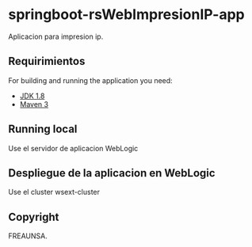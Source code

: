 # springboot-rsWebImpresionIP-app


Aplicacion para impresion ip.

## Requirimientos

For building and running the application you need:

- [JDK 1.8](http://www.oracle.com/technetwork/java/javase/downloads/jdk8-downloads-2133151.html)
- [Maven 3](https://maven.apache.org)

## Running local

Use el servidor de aplicacion WebLogic


## Despliegue de la aplicacion en WebLogic

Use el cluster wsext-cluster

## Copyright

FREAUNSA.